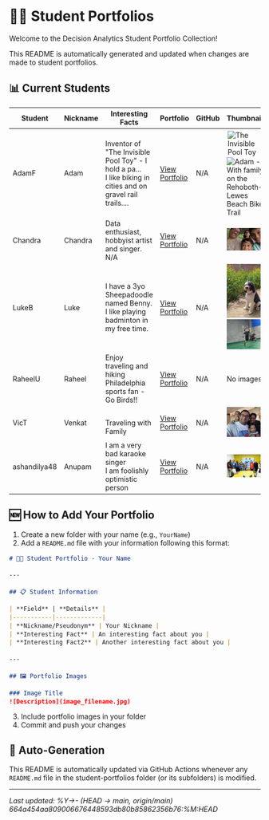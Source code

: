 # 👨‍🎓 Student Portfolios

Welcome to the Decision Analytics Student Portfolio Collection!

This README is automatically generated and updated when changes are made to student portfolios.

## 📊 Current Students

| Student | Nickname | Interesting Facts | Portfolio | GitHub | Thumbnails |
|---------|----------|-------------------|-----------|--------|------------|
| AdamF | Adam | Inventor of "The Invisible Pool Toy" - I hold a pa...<br>I like biking in cities and on gravel rail trails.... | [View Portfolio](AdamF/README.md) | N/A | <img src="https://encrypted-tbn0.gstatic.com/images?q=tbn:ANd9GcSpU-_uS7d7czuDb5wBpTui3ahBAFzJAIMpJA&s" alt="The Invisible Pool Toy" title="The Invisible Pool Toy" width="150" style="max-height: 85px; object-fit: contain; margin: 2px;"><img src="AdamF/IMG_1783.png" alt="Adam - With family on the Rehoboth-Lewes Beach Bike Trail" title="Adam - With family on the Rehoboth-Lewes Beach Bike Trail" width="150"> |
| Chandra | Chandra | Data enthusiast, hobbyist artist and singer.<br>N/A | [View Portfolio](Chandra/README.md) | N/A | <img src="Chandra/IMG_7975.JPG" alt="Chandra with family in Aruba" title="Chandra with family in Aruba" width="150"> |
| LukeB | Luke | I have a 3yo Sheepadoodle named Benny.<br>I like playing badminton in my free time. | [View Portfolio](LukeB/README.md) | N/A | <img src="LukeB/PXL_20240522_154604796.PORTRAIT.ORIGINAL~3.jpg" alt="Benny in the flowers" title="Benny in the flowers" width="150"><img src="LukeB/IMG_0878.jpg" alt="Me playing badminton" title="Me playing badminton" width="150"> |
| RaheelU | Raheel | Enjoy traveling and hiking<br>Philadelphia sports fan - Go Birds!! | [View Portfolio](RaheelU/README.md) | N/A | No images |
| VicT | Venkat | <br>Traveling with Family | [View Portfolio](VicT/README.md) | N/A | <img src="VicT/Venkat.jpg" alt="Venkat with Family" title="Venkat with Family" width="150"> |
| ashandilya48 | Anupam | I am a very bad karaoke singer<br>I am foolishly optimistic person | [View Portfolio](ashandilya48/README.md) | N/A | <img src="ashandilya48/IMG_0172.jpg" alt="Description" title="Description" width="150"> |

## 🆕 How to Add Your Portfolio

1. Create a new folder with your name (e.g., `YourName`)
2. Add a `README.md` file with your information following this format:

```markdown
# 👨‍🎓 Student Portfolio - Your Name

---

## 📋 Student Information

| **Field** | **Details** |
|-----------|-------------|
| **Nickname/Pseudonym** | Your Nickname |
| **Interesting Fact** | An interesting fact about you |
| **Interesting Fact2** | Another interesting fact about you |

---

## 🖼️ Portfolio Images

### Image Title
![Description](image_filename.jpg)
```

3. Include portfolio images in your folder
4. Commit and push your changes

## 🔄 Auto-Generation

This README is automatically updated via GitHub Actions whenever any `README.md` file in the student-portfolios folder (or its subfolders) is modified.

---
*Last updated: %Y->- (HEAD -> main, origin/main) 664a454aa809006676448593db80b85862356b76:%M:HEAD*
